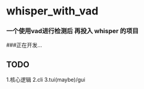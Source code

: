 # whisper_with_vad
### 一个使用vad进行检测后 再投入 whisper 的项目
###正在开发...
## TODO
1.核心逻辑
2.cli
3.tui(maybe)/gui
